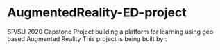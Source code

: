 # AugmentedReality-ED-project
SP/SU 2020 Capstone Project building a platform for learning using geo based Augmented Reality
This project is being built by :
